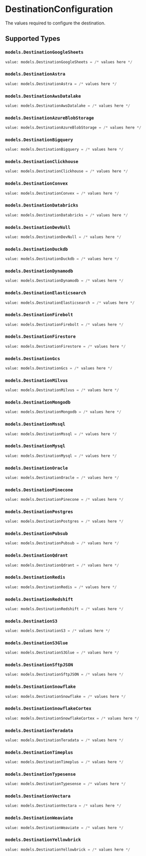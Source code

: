 # DestinationConfiguration

The values required to configure the destination.


## Supported Types

### `models.DestinationGoogleSheets`

```python
value: models.DestinationGoogleSheets = /* values here */
```

### `models.DestinationAstra`

```python
value: models.DestinationAstra = /* values here */
```

### `models.DestinationAwsDatalake`

```python
value: models.DestinationAwsDatalake = /* values here */
```

### `models.DestinationAzureBlobStorage`

```python
value: models.DestinationAzureBlobStorage = /* values here */
```

### `models.DestinationBigquery`

```python
value: models.DestinationBigquery = /* values here */
```

### `models.DestinationClickhouse`

```python
value: models.DestinationClickhouse = /* values here */
```

### `models.DestinationConvex`

```python
value: models.DestinationConvex = /* values here */
```

### `models.DestinationDatabricks`

```python
value: models.DestinationDatabricks = /* values here */
```

### `models.DestinationDevNull`

```python
value: models.DestinationDevNull = /* values here */
```

### `models.DestinationDuckdb`

```python
value: models.DestinationDuckdb = /* values here */
```

### `models.DestinationDynamodb`

```python
value: models.DestinationDynamodb = /* values here */
```

### `models.DestinationElasticsearch`

```python
value: models.DestinationElasticsearch = /* values here */
```

### `models.DestinationFirebolt`

```python
value: models.DestinationFirebolt = /* values here */
```

### `models.DestinationFirestore`

```python
value: models.DestinationFirestore = /* values here */
```

### `models.DestinationGcs`

```python
value: models.DestinationGcs = /* values here */
```

### `models.DestinationMilvus`

```python
value: models.DestinationMilvus = /* values here */
```

### `models.DestinationMongodb`

```python
value: models.DestinationMongodb = /* values here */
```

### `models.DestinationMssql`

```python
value: models.DestinationMssql = /* values here */
```

### `models.DestinationMysql`

```python
value: models.DestinationMysql = /* values here */
```

### `models.DestinationOracle`

```python
value: models.DestinationOracle = /* values here */
```

### `models.DestinationPinecone`

```python
value: models.DestinationPinecone = /* values here */
```

### `models.DestinationPostgres`

```python
value: models.DestinationPostgres = /* values here */
```

### `models.DestinationPubsub`

```python
value: models.DestinationPubsub = /* values here */
```

### `models.DestinationQdrant`

```python
value: models.DestinationQdrant = /* values here */
```

### `models.DestinationRedis`

```python
value: models.DestinationRedis = /* values here */
```

### `models.DestinationRedshift`

```python
value: models.DestinationRedshift = /* values here */
```

### `models.DestinationS3`

```python
value: models.DestinationS3 = /* values here */
```

### `models.DestinationS3Glue`

```python
value: models.DestinationS3Glue = /* values here */
```

### `models.DestinationSftpJSON`

```python
value: models.DestinationSftpJSON = /* values here */
```

### `models.DestinationSnowflake`

```python
value: models.DestinationSnowflake = /* values here */
```

### `models.DestinationSnowflakeCortex`

```python
value: models.DestinationSnowflakeCortex = /* values here */
```

### `models.DestinationTeradata`

```python
value: models.DestinationTeradata = /* values here */
```

### `models.DestinationTimeplus`

```python
value: models.DestinationTimeplus = /* values here */
```

### `models.DestinationTypesense`

```python
value: models.DestinationTypesense = /* values here */
```

### `models.DestinationVectara`

```python
value: models.DestinationVectara = /* values here */
```

### `models.DestinationWeaviate`

```python
value: models.DestinationWeaviate = /* values here */
```

### `models.DestinationYellowbrick`

```python
value: models.DestinationYellowbrick = /* values here */
```

